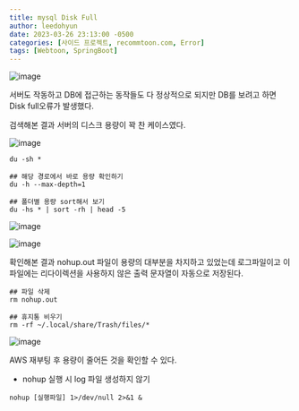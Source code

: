 ```yaml
---
title: mysql Disk Full
author: leedohyun
date: 2023-03-26 23:13:00 -0500
categories: [사이드 프로젝트, recommtoon.com, Error]
tags: [Webtoon, SpringBoot]
---
```


![image](https://user-images.githubusercontent.com/90108877/228124213-25f672a9-f2ff-441a-a2eb-0a2c3c2fc39f.png)

서버도 작동하고 DB에 접근하는 동작들도 다 정상적으로 되지만 DB를 보려고 하면 Disk full오류가 발생했다.

검색해본 결과 서버의 디스크 용량이 꽉 찬 케이스였다.

![image](https://user-images.githubusercontent.com/90108877/228124424-5d303b33-1ae8-44d8-9058-b56f7dadd860.png)

```
du -sh *

## 해당 경로에서 바로 용량 확인하기
du -h --max-depth=1

## 폴더별 용량 sort해서 보기
du -hs * | sort -rh | head -5
```

![image](https://user-images.githubusercontent.com/90108877/228124806-8703361e-6f58-443a-b758-132a209cdfda.png)


![image](https://user-images.githubusercontent.com/90108877/228125172-402bf4ed-b2ce-4fb1-85e3-3ac7827b3696.png)

확인해본 결과 nohup.out 파일이 용량의 대부분을 차지하고 있었는데 로그파일이고 이 파일에는 리다이렉션을 사용하지 않은 출력 문자열이 자동으로 저장된다.

```
## 파일 삭제
rm nohup.out

## 휴지통 비우기
rm -rf ~/.local/share/Trash/files/*
```

![image](https://user-images.githubusercontent.com/90108877/228129601-e24351b5-2be7-4b92-b5d3-891218fd8655.png)

AWS 재부팅 후 용량이 줄어든 것을 확인할 수 있다.

- nohup 실행 시 log 파일 생성하지 않기

```
nohup [실행파일] 1>/dev/null 2>&1 &
```

